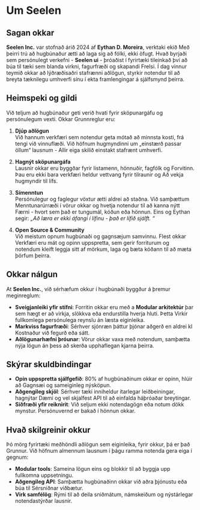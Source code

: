 # Um Seelen

## Sagan okkar

**Seelen Inc.** var stofnað árið 2024 af **Eythan D. Moreira**, verktaki ekið
 Með þeirri trú að hugbúnaður ætti að laga sig að fólki, ekki öfugt.
 Hvað byrjaði sem persónulegt verkefni - **Seelen ui** - þróaðist í fyrirtæki
 tileinkað því að búa til tæki sem blanda virkni, fagurfræði og skapandi
 Frelsi. Í dag vinnur teymið okkar að lýðræðisaðri stafrænni aðlögun, styrkir
 notendur til að breyta tæknilegu umhverfi sínu í ekta framlengingar á
 sjálfsmynd þeirra.

## Heimspeki og gildi

Við teljum að hugbúnaður geti verið hvati fyrir sköpunargáfu og persónulegum vexti. Okkar
 Grunnreglur eru:

1.  **Djúp aðlögun**\
    Við hannum verkfæri sem notendur geta mótað að minnsta kosti, frá
     tengi við vinnuflæði. Við höfnum hugmyndinni um „einstærð passar öllum“ lausnum
     \- Allir eiga skilið einstakt stafrænt umhverfi.

2.  **Hagnýt sköpunargáfa**\
    Lausnir okkar eru byggðar fyrir listamenn, hönnuðir, fagfólk og
     Forvitinn. Þau eru ekki bara verkfæri heldur vettvang fyrir tilraunir og
     Að vekja hugmyndir til lífs.

3.  **Símenntun**\
    Persónulegur og faglegur vöxtur ætti aldrei að staðna. Við samþættum
     Menntunarúrræði í vörur okkar og hvetja notendur til að kanna nýtt
     Færni - hvort sem það er tungumál, kóðun eða hönnun. Eins og Eythan segir: *„Að læra
     er ekki áfangi í lífinu - það er lífið sjálft. “*

4.  **Open Source & Community**\
    Við meistum opnum hugbúnaði og gagnsæjum samvinnu. Flest okkar
     Verkfæri eru mát og opinn uppspretta, sem gerir forriturum og notendum kleift
     leggja sitt af mörkum, laga og bæta kóðann til að mæta þörfum þeirra.

## Okkar nálgun

At **Seelen Inc.**, við sérhæfum okkur í hugbúnaði byggður á þremur meginreglum:

*   **Sveigjanleiki yfir stífni**: Forritin okkar eru með a **Modular arkitektúr**
    þar sem hægt er að virkja, slökkva eða endurstilla hverja hluti. Þetta
     Virkir fullkomlega persónulega reynslu án læsta eiginleika.
*   **Markviss fagurfræði**: Sérhver sjónræn þáttur þjónar aðgerð en aldrei kl
     Kostnaður við fegurð eða sátt.
*   **Aðlögunarhæfni þróunar**: Vörur okkar vaxa með notendum, samþætta nýja
     lögun án þess að skerða upphaflegan kjarna þeirra.

## Skýrar skuldbindingar

*   **Opin uppspretta sjálfgefið**: 80% af hugbúnaðinum okkar er opinn, hlúir að
     Gagnsæi og sameiginleg nýsköpun.
*   **Aðgengileg skjöl**: Sérhver tæki inniheldur ítarlegar leiðbeiningar, hagnýtar
     Dæmi og vel skjalfest API til að einfalda háþróaðar breytingar.
*   **Siðfræði yfir reiknirit**: Við seljum ekki notendagögn eða notum dökk mynstur.
     Persónuvernd er bakað í hönnun okkar.

## Hvað skilgreinir okkur

Þó mörg fyrirtæki meðhöndli aðlögun sem eiginleika, fyrir okkur, þá er það
 Grunnur. Við höfnum almennum lausnum í þágu ramma notenda gera
 eiga í gegnum:

*   **Modular tools**: Sameina lögun eins og blokkir til að byggja upp fullkomna uppsetningu.
*   **Aðgengileg API**: Samþætta hugbúnaðinn okkar við aðra þjónustu eða búa til
     Sérsniðnar viðbætur.
*   **Virk samfélög**: Rými til að deila sniðmátum, námskeiðum og
     nýstárlegar notendastýrðar lausnir.

